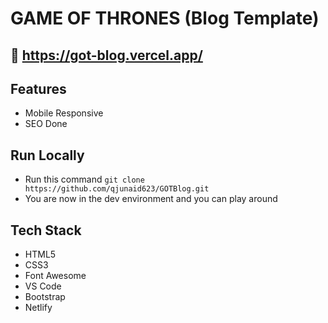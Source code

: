 # GAME OF THRONES (Blog Template)

## 🔗 https://got-blog.vercel.app/






## Features
- Mobile Responsive
- SEO Done

## Run Locally 

- Run this command `git clone https://github.com/qjunaid623/GOTBlog.git`
- You are now in the dev environment and you can play around 

## Tech Stack

- HTML5
- CSS3
- Font Awesome
- VS Code
- Bootstrap
- Netlify
